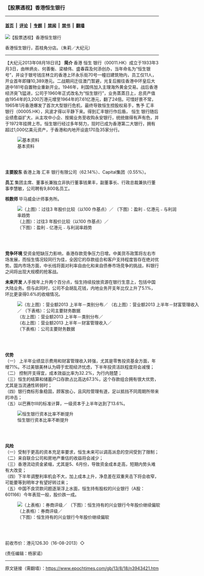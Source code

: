 ### 【股票透视】香港恒生银行

---

#### [首页](../../../..?n3943421) &nbsp;|&nbsp; [评论](../../../../../epoch-comment?n3943421) &nbsp;|&nbsp; [专题](../../../../../epoch-special?n3943421) &nbsp;|&nbsp; [禁闻](../../../../../epoch-news?n3943421) &nbsp;|&nbsp; [禁书](../../../../../books?n3943421) &nbsp;|&nbsp; [翻墙](https://github.com/gfw-breaker/nogfw/blob/master/README.md?n3943421)


<div><img alt="【股票透视】香港恒生银行" class="attachment-djy_600_400 size-djy_600_400 wp-post-image" src="https://i.epochtimes.com/assets/uploads/2013/08/1308151030492654-600x400.jpg"/>
<div class="caption">
 <p>
  香港恒生银行，荔枝角分店。（朱莉／大纪元）
 </p>
</div></div><hr/><div class="post_content" id="artbody" itemprop="articleBody">
 <!-- article content begin -->
 <p>
  【大纪元2013年08月18日讯】
  <b>
   简介
  </b>
  香港
  <ok href="https://www.epochtimes.com/gb/tag/%E6%81%92%E7%94%9F.html">
   恒生
  </ok>
  银行（00011.HK）成立于1933年3月3日，由林炳炎、何善衡、梁植伟、盛春霖及何添创办，当年命名为“恒生银号”，并设于银号钱庄林立的香港上环永乐街70号一幢旧建筑物内，员工仅11人，开业首年即赚10,389港元。二战期间迁往澳门暂避，光复后搬往香港中环皇后大道中181号自置物业重新开业。1946年，利国伟加入主理海外黄金交易。战后香港经济突飞猛进，公司于1960年正式改名为“恒生银行”，业务蒸蒸日上，总资产值由1954年的3,200万港元增至1964年的7.61亿港元，翻了24倍。可惜好景不常，1965年1月香港爆发了首次大型银行危机，最终导致恒生控股权易手，售予
  <ok href="https://www.epochtimes.com/gb/tag/%E6%B1%87%E4%B8%B0.html">
   汇丰
  </ok>
  银行（00005.HK），风波才得以平静下来。得到汇丰银行作后盾，
  <ok href="https://www.epochtimes.com/gb/tag/%E6%81%92%E7%94%9F.html">
   恒生
  </ok>
  银行随后业绩愈益扩大，从主攻中小企、按揭业务至收购永安银行，统统做得有声有色，并于1972年挂牌上市。恒生银行经过多年努力，现时已成为香港第二大银行，拥有超过1,000亿美元资产，于香港和内地开设逾170及35家分行。
  <br/>
  <figure aria-describedby="caption-attachment-6742094" class="wp-caption aligncenter" id="attachment_6742094" style="width: 600px">
   <ok href=" https://i.epochtimes.com/assets/uploads/2013/08/1308171458062654-600x604.jpg" rel="noreferrer noopener" target="_blank">
    <img alt="基本资料" class="size-large wp-image-6742094" src="https://i.epochtimes.com/assets/uploads/2013/08/1308171458062654-600x604.jpg" title="基本资料"/>
   </ok>
   <br/><figcaption class="wp-caption-text" id="caption-attachment-6742094">
    基本资料
   </figcaption><br/>
  </figure><br/>
  <br/>
  <b>
   主要股东
  </b>
  香港上海
  <ok href="https://www.epochtimes.com/gb/tag/%E6%B1%87%E4%B8%B0.html">
   汇丰
  </ok>
  银行有限公司（62.14%）、Capital集团（0.55%）。
 </p>
 <p>
  <b>
   员工
  </b>
  集团主席、董事长兼独立非执行董事钱果丰，副董事长、行政总裁兼执行董事李慧敏，公司聘有9,800名员工。
 </p>
 <p>
  <b>
   核数师
  </b>
  毕马威会计师事务所。
  <br/>
  <figure aria-describedby="caption-attachment-6742107" class="wp-caption aligncenter" id="attachment_6742107" style="width: 523px">
   <ok href=" https://i.epochtimes.com/assets/uploads/2013/08/1308171456032654.jpg" rel="noreferrer noopener" target="_blank">
    <img alt="（上图）：过往3 年股价比较（以100 作基点）／
（下图）：盈利﹣亿港元﹣与利润率趋势" class="size-large wp-image-6742107" src="https://i.epochtimes.com/assets/uploads/2013/08/1308171456032654.jpg" title="（上图）：过往3 年股价比较（以100 作基点）／
（下图）：盈利﹣亿港元﹣与利润率趋势"/>
   </ok>
   <br/><figcaption class="wp-caption-text" id="caption-attachment-6742107">
    （上图）：过往3 年股价比较（以100 作基点）／
    <br/>
    （下图）：盈利﹣亿港元﹣与利润率趋势
   </figcaption><br/>
  </figure><br/>
  <br/>
  <b>
   竞争环境
  </b>
  受资金短缺压力影响，香港存款竞争压力日增。中美货币政策将左右市场发展，而恒生情况较同行为佳，全因它的存款组合和客户支持程度皆存在绝对优势。国内市场方面，中长线将面对利率自由化和来自债券市场竞争的挑战，料银行之间将出现大规模的抢客战。
 </p>
 <p>
  <b>
   未来开发
  </b>
  人手按年上升两个百分点，恒生持续投放资源在银行生意上，包括中国大陆业务。但与此同时，公司不会胡乱花钱，内地业务开支年比仅上升了5.1%，环比更录得0.6%的收缩情况。
  <br/>
  <figure aria-describedby="caption-attachment-6742119" class="wp-caption aligncenter" id="attachment_6742119" style="width: 600px">
   <ok href=" https://i.epochtimes.com/assets/uploads/2013/08/1308171459012654-600x377.jpg" rel="noreferrer noopener" target="_blank">
    <img alt="（左上图）：营业额2013 上半年－类别分布／
（右上图）：营业额2013 上半年－财富管理收入／
（下表格）：公司主要财务数据" class="size-large wp-image-6742119" src="https://i.epochtimes.com/assets/uploads/2013/08/1308171459012654-600x377.jpg" title="（左上图）：营业额2013 上半年－类别分布／
（右上图）：营业额2013 上半年－财富管理收入／
（下表格）：公司主要财务数据"/>
   </ok>
   <br/><figcaption class="wp-caption-text" id="caption-attachment-6742119">
    （左上图）：营业额2013 上半年－类别分布／
    <br/>
    （右上图）：营业额2013 上半年－财富管理收入／
    <br/>
    （下表格）：公司主要财务数据
   </figcaption><br/>
  </figure><br/>
  <br/>
  <b>
   优势
  </b>
  <br/>
  （一） 上半年业绩显示费用和财富管理收入转强，尤其是零售投资基金方面，年增71%。不过美银美林认为碍于宏观经济忧虑，下半年投资活跃程度将会减慢；
  <br/>
  （二） 控制开支得宜，成本效益比率为32.2%，为行内翘楚；
  <br/>
  （三）恒生的结算和储蓄户口存款占比高达67.3%，这个存款组合拥有很大优势，尤其是当流通性转弱时；
  <br/>
  （四）银行商标形象稳固，顾客放心，且风险管理有道，足以抵挡不同周期所带来的冲击；
  <br/>
  （五）以巴赛尔III的标准计算，一级资本于上半年达到了13.6%。
  <br/>
  <figure aria-describedby="caption-attachment-6742130" class="wp-caption aligncenter" id="attachment_6742130" style="width: 600px">
   <ok href=" https://i.epochtimes.com/assets/uploads/2013/08/1308171506372654-600x407.jpg" rel="noreferrer noopener" target="_blank">
    <img alt="恒生银行资本比率不断提升" class="size-large wp-image-6742130" src="https://i.epochtimes.com/assets/uploads/2013/08/1308171506372654-600x407.jpg" title="恒生银行资本比率不断提升"/>
   </ok>
   <br/><figcaption class="wp-caption-text" id="caption-attachment-6742130">
    恒生银行资本比率不断提升
   </figcaption><br/>
  </figure><br/>
  <br/>
  <b>
   风险
  </b>
  <br/>
  （一）受制于更高的资本充足率要求，恒生未来可以调高派息的空间受到了限制；
  <br/>
  （二）来自联合公司和房地产重估的收益将会减少；
  <br/>
  （三）香港流动资金紧缩，尤其是5、6月份，导致资金成本走高，短期内势头难有大改变；
  <br/>
  （四）下半年调整利率机会不大，加上成本上升，净息差在双重夹击下将会收窄，可能要等到明年才有望好转过来；
  <br/>
  （五）中国不良贷款问题逐渐浮上水面，恒生持有股权的兴业银行（A股：601166）今年表现一般，股价跌一成。
  <br/>
  <figure aria-describedby="caption-attachment-6742140" class="wp-caption aligncenter" id="attachment_6742140" style="width: 600px">
   <ok href=" https://i.epochtimes.com/assets/uploads/2013/08/1308171503172654-600x494.jpg" rel="noreferrer noopener" target="_blank">
    <img alt="（上表格）：券商评级／
（下图）：恒生持有的兴业银行今年股价继续偏软" class="size-large wp-image-6742140" src="https://i.epochtimes.com/assets/uploads/2013/08/1308171503172654-600x494.jpg" title="（上表格）：券商评级／
（下图）：恒生持有的兴业银行今年股价继续偏软"/>
   </ok>
   <br/><figcaption class="wp-caption-text" id="caption-attachment-6742140">
    （上表格）：券商评级／
    <br/>
    （下图）：恒生持有的兴业银行今年股价继续偏软
   </figcaption><br/>
  </figure><br/>
  <br/>
  前收市价：港元126.30（16-08-2013）◇
 </p>
 <p>
  (责任编辑：杨家诺）
 </p>
 <!-- article content end -->
 <div id="below_article_ad">
 </div>
</div>


---

原文链接（需翻墙）：https://www.epochtimes.com/gb/13/8/18/n3943421.htm